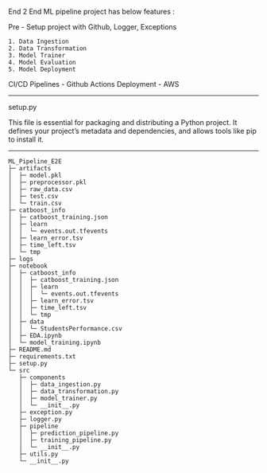 End 2 End ML pipeline project has below features :

Pre - Setup project with Github, Logger, Exceptions

    1. Data Ingestion
    2. Data Transformation
    3. Model Trainer
    4. Model Evaluation
    5. Model Deployment

CI/CD Pipelines - Github Actions
Deployment - AWS


************************************************************************************************************************************************************************************
setup.py

This file is essential for packaging and distributing a Python project. It defines your project’s metadata and dependencies, and allows tools like pip to install it.

************************************************************************************************************************************************************************************

```
ML_Pipeline_E2E
├─ artifacts
│  ├─ model.pkl
│  ├─ preprocessor.pkl
│  ├─ raw_data.csv
│  ├─ test.csv
│  └─ train.csv
├─ catboost_info
│  ├─ catboost_training.json
│  ├─ learn
│  │  └─ events.out.tfevents
│  ├─ learn_error.tsv
│  ├─ time_left.tsv
│  └─ tmp
├─ logs
├─ notebook
│  ├─ catboost_info
│  │  ├─ catboost_training.json
│  │  ├─ learn
│  │  │  └─ events.out.tfevents
│  │  ├─ learn_error.tsv
│  │  ├─ time_left.tsv
│  │  └─ tmp
│  ├─ data
│  │  └─ StudentsPerformance.csv
│  ├─ EDA.ipynb
│  └─ model_training.ipynb
├─ README.md
├─ requirements.txt
├─ setup.py
└─ src
   ├─ components
   │  ├─ data_ingestion.py
   │  ├─ data_transformation.py
   │  ├─ model_trainer.py
   │  └─ __init__.py
   ├─ exception.py
   ├─ logger.py
   ├─ pipeline
   │  ├─ prediction_pipeline.py
   │  ├─ training_pipeline.py
   │  └─ __init__.py
   ├─ utils.py
   └─ __init__.py

```